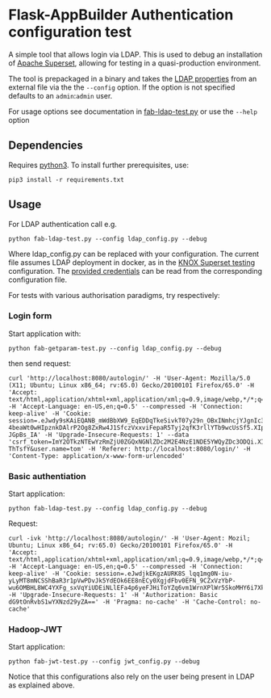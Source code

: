 # Flask-AppBuilder Authentication configuration test

A simple tool that allows login via LDAP. This is used to debug an installation of [Apache Superset](https://superset.incubator.apache.org), allowing for testing in a quasi-production environment.

The tool is prepackaged in a binary and takes the [LDAP properties](https://flask-appbuilder.readthedocs.io/en/latest/security.html#authentication-ldap) from an external file via the the `--config` option. If the option is not specified defaults to an `admin`:`admin` user.

For usage options see documentation in [fab-ldap-test.py](https://github.com/mapto/Flask-AppBuilder-LDAP-test/blob/master/fab-ldap-test.py) or use the `--help` option

## Dependencies

Requires [python3](https://www.python.org/downloads/). To install further prerequisites, use:

    pip3 install -r requirements.txt

## Usage

For LDAP authentication call e.g.

    python fab-ldap-test.py --config ldap_config.py --debug

Where ldap_config.py can be replaced with your configuration. The current file assumes LDAP deployment in docker, as in the [KNOX Superset testing](https://github.com/mapto/knox_superset_testing) configuration. The [provided credentials](https://gitbox.apache.org/repos/asf?p=knox.git;a=blob;f=gateway-release/home/conf/users.ldif;h=986704dc40b9cee0a1fa4b3074aa4fb2ee5e11b0;hb=HEAD) can be read from the corresponding configuration file.

For tests with various authorisation paradigms, try respectively:

### Login form

Start application with:

    python fab-getparam-test.py --config ldap_config.py --debug

then send request:

    curl 'http://localhost:8080/autologin/' -H 'User-Agent: Mozilla/5.0 (X11; Ubuntu; Linux x86_64; rv:65.0) Gecko/20100101 Firefox/65.0' -H 'Accept: text/html,application/xhtml+xml,application/xml;q=0.9,image/webp,*/*;q=0.8' -H 'Accept-Language: en-US,en;q=0.5' --compressed -H 'Connection: keep-alive' -H 'Cookie: session=.eJwdy9sKAiEQANB_mWdBbXW9_EqEDDqTkeSivkT07y29n_OBxINmhcjYJgnIc3Ba_UkviMB7CJvVKhtma0rRJlNx-4beaWt0wHIpznkDAlrP2Og8ZxRw4J1SfczVxxviFepaR5Tyj2qfK3rllYTb9wcUsSf5.XIps5w.pcPOgrJ1DDUhilDAjk-JGpBs_IA' -H 'Upgrade-Insecure-Requests: 1' --data 'csrf_token=ImY2OTkzNTEwYzRmZjU0ZGQxNGNlZDc2M2E4NzE1NDE5YWQyZDc3ODQi.XIps5w.KOE1XliSq2hmgcdsrH5s-ThTsfY&user.name=tom' -H 'Referer: http://localhost:8080/login/' -H 'Content-Type: application/x-www-form-urlencoded' 

### Basic authentiation

Start application:    
    
    python fab-ldap-test.py --config ldap_config.py --debug

Request:

    curl -ivk 'http://localhost:8080/autologin/' -H 'User-Agent: Mozil; Ubuntu; Linux x86_64; rv:65.0) Gecko/20100101 Firefox/65.0' -H 'Accept: text/html,application/xhtml+xml,application/xml;q=0.9,image/webp,*/*;q=0.8' -H 'Accept-Language: en-US,en;q=0.5' --compressed -H 'Connection: keep-alive' -H 'Cookie: session=.eJwdjkEKgzAURK8S_lqq1mg0N-iu-yLyMT8mNCSShBaR3r1pVwPDvJk5YdEOk6EE8nECy0XgjdFbv0EFN_9CZxVzYbP-wu6OMBHL8WC4YXFg_sxVqYiUDEiNLlEFa4p6yeFJHiToYZq6vm1WrnXPlWr5SkoMHY6i7Xk7oboqIUZexlxY0VFhCljBjhstxqYc4vE7ZXLeZV3_QyakLMdmbOpy4Atblj6B.XIpqIw.HxvKKorjH51LoFeWWoLQBuUmy2g' -H 'Upgrade-Insecure-Requests: 1' -H 'Authorization: Basic dG9tOnRvbS1wYXNzd29yZA==' -H 'Pragma: no-cache' -H 'Cache-Control: no-cache'


### Hadoop-JWT

Start application:

    python fab-jwt-test.py --config jwt_config.py --debug

Notice that this configurations also rely on the user being present in LDAP as explained above.
